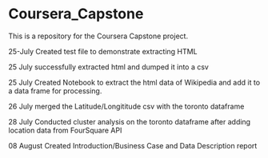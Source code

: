 # Coursera_Capstone
This is a repository for the Coursera Capstone project.
















25-July Created test file to demonstrate extracting HTML

25 July successfully extracted html and dumped it into a csv

25 July Created Notebook to extract the html data of Wikipedia and add it to a data frame for processing.

26 July merged the Latitude/Longititude csv with the toronto dataframe

28 July Conducted cluster analysis on the toronto dataframe after adding location data from FourSquare API

08 August Created Introduction/Business Case and Data Description report
